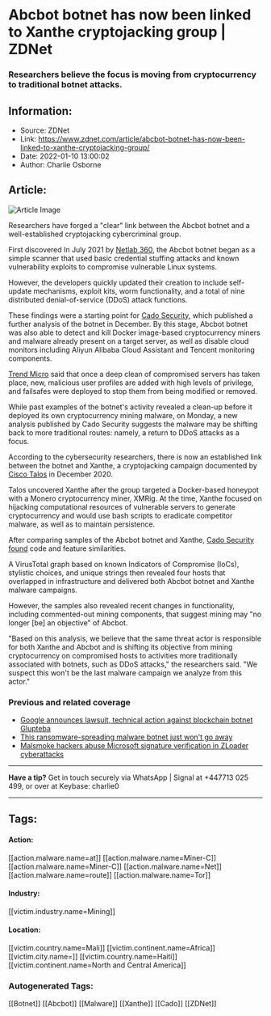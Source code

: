 # Abcbot botnet has now been linked to Xanthe cryptojacking group | ZDNet
### Researchers believe the focus is moving from cryptocurrency to traditional botnet attacks.

## Information:
+ Source: ZDNet
+ Link: https://www.zdnet.com/article/abcbot-botnet-has-now-been-linked-to-xanthe-cryptojacking-group/
+ Date: 2022-01-10 13:00:02
+ Author: Charlie Osborne


## Article:
![Article Image](https://www.zdnet.com/a/img/resize/ec6509023d76acaef0248cc12a9f1478a2c2e1ba/2016/10/04/dcbb73c7-fbb8-4544-a39f-248fe29e908b/global-network-istock.jpg?width=770&height=578&fit=crop&auto=webp)

Researchers have forged a "clear" link between the Abcbot botnet and a well-established cryptojacking cybercriminal group.


First discovered In July 2021 by [Netlab 360](https://blog.netlab.360.com/abcbot_an_evolving_botnet_en/), the Abcbot botnet began as a simple scanner that used basic credential stuffing attacks and known vulnerability exploits to compromise vulnerable Linux systems. 

However, the developers quickly updated their creation to include self-update mechanisms, exploit kits, worm functionality, and a total of nine distributed denial-of-service (DDoS) attack functions. 

These findings were a starting point for [Cado Security](https://www.cadosecurity.com/the-continued-evolution-of-abcbot/), which published a further analysis of the botnet in December. By this stage, Abcbot botnet was also able to detect and kill Docker image-based cryptocurrency miners and malware already present on a target server, as well as disable cloud monitors including Aliyun Alibaba Cloud Assistant and Tencent monitoring components. 

[Trend Micro](https://www.trendmicro.com/zh_hk/research/21/j/actors-target-huawei-cloud-using-upgraded-linux-malware-.html) said that once a deep clean of compromised servers has taken place, new, malicious user profiles are added with high levels of privilege, and failsafes were deployed to stop them from being modified or removed.  

While past examples of the botnet's activity revealed a clean-up before it deployed its own cryptocurrency mining malware, on Monday, a new analysis published by Cado Security suggests the malware may be shifting back to more traditional routes: namely, a return to DDoS attacks as a focus.  

According to the cybersecurity researchers, there is now an established link between the botnet and Xanthe, a cryptojacking campaign documented by [Cisco Talos](https://blog.talosintelligence.com/2020/12/xanthe-docker-aware-miner.html) in December 2020. 






Talos uncovered Xanthe after the group targeted a Docker-based honeypot with a Monero cryptocurrency miner, XMRig. At the time, Xanthe focused on hijacking computational resources of vulnerable servers to generate cryptocurrency and would use bash scripts to eradicate competitor malware, as well as to maintain persistence.  

After comparing samples of the Abcbot botnet and Xanthe, [Cado Security found](https://www.cadosecurity.com/abcbot-an-evolution-of-xanthe/) code and feature similarities.  

A VirusTotal graph based on known Indicators of Compromise (IoCs), stylistic choices, and unique strings then revealed four hosts that overlapped in infrastructure and delivered both Abcbot botnet and Xanthe malware campaigns.  

However, the samples also revealed recent changes in functionality, including commented-out mining components, that suggest mining may "no longer [be] an objective" of Abcbot. 

"Based on this analysis, we believe that the same threat actor is responsible for both Xanthe and Abcbot and is shifting its objective from mining cryptocurrency on compromised hosts to activities more traditionally associated with botnets, such as DDoS attacks," the researchers said. "We suspect this won't be the last malware campaign we analyze from this actor."

###  Previous and related coverage

* [Google announces lawsuit, technical action against blockchain botnet Glupteba](https://www.zdnet.com/article/google-announces-lawsuit-and-action-against-blockchain-botnet-glupteba/)
* [This ransomware-spreading malware botnet just won't go away](https://www.zdnet.com/article/this-ransomware-spreading-malware-botnet-just-wont-go-away/)
* [Malsmoke hackers abuse Microsoft signature verification in ZLoader cyberattacks](https://www.zdnet.com/article/malsmoke-hackers-now-abuse-microsoft-e-signature-verification-tool-in-cyberattacks/)



---

**Have a tip?** Get in touch securely via WhatsApp | Signal at +447713 025 499, or over at Keybase: charlie0 



---





## Tags:

#### Action:
[[action.malware.name=at]] [[action.malware.name=Miner-C]] [[action.malware.name=Miner-C]] [[action.malware.name=Net]] [[action.malware.name=route]] [[action.malware.name=Tor]]

#### Industry:
[[victim.industry.name=Mining]]

#### Location:
[[victim.country.name=Mali]] [[victim.continent.name=Africa]] [[victim.city.name=]] [[victim.country.name=Haiti]] [[victim.continent.name=North and Central America]]

### Autogenerated Tags:
[[Botnet]] [[Abcbot]] [[Malware]] [[Xanthe]] [[Cado]] [[ZDNet]]

